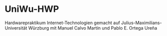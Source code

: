 # UniWu-HWP
Hardwarepraktikum Internet-Technologien gemacht auf Julius-Maximilians-Universität Würzburg mit Manuel Calvo Martín und Pablo E. Ortega Ureña
